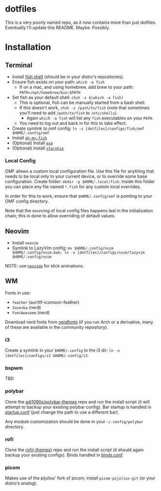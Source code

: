 # dotfiles

This is a very poorly named repo, as it now contains more than just dotfiles. Eventually I'll update this README. Maybe. Possibly.

# Installation

## Terminal

- Install [fish shell](https://fishshell.com/) (should be in your distro's repositories).
- Ensure fish exists on your path: `which -a fish`
  - If on a mac, and using homebrew, add brew to your path: `PATH=/opt/homebrew/bin:$PATH`
- Set fish as your default shell: `chsh -s $(which -a fish)`
  - This is optional, fish can be manually started from a bash shell.
  - If this doesn't work, `chsh -s /path/to/fish` (note that sometimes you'll need to add `/path/to/fish` to `/etc/shells`).
    - Again `which -a fish` will list any `fish` executables on your `PATH`.
  - You need to log out and back in for this to take effect.
- Create symlink to omf config: `ln -s [dotfiles]/configs/fish/omf $HOME/.config/omf`
- Install [`oh-my-fish`](https://github.com/oh-my-fish/oh-my-fish)
- (Optional) Install [`exa`](https://github.com/ogham/exa)
- (Optional) Install [`starship`](https://starship.rs)

### Local Config

OMF allows a custom local configuration file. Use this file for anything that needs to be local only to your current device, or to override some base configuration. Create folder: `mkdir -p $HOME/.local/fish`. Inside this folder you can place any file named `*.fish` for any custom local overrides.

In order for this to work, ensure that `$HOME/.config/omf` is pointing to your OMF config directory.

Note that the sourcing of local config files happens last in the initialization chain; this is done to allow overriding of default values.

## Neovim

- Install `neovim`
- Symlink to LazyVim config: `mv $HOME/.config/nvim $HOME/.config/nvim.bak; ln -s [dotfiles]/configs/nvim/lazyvim $HOME/.config/nvim`

NOTE: use [`neovide`](https://neovide.dev/) for slick animations.

## WM

Fonts in use:

- `feather` (aur/ttf-icomoon-feather)
- `Iosevka` (nerd)
- `FontAwesome` (nerd)

Download nerd fonts from [nerdfonts](https://www.nerdfonts.com/) (if you run Arch or a derivative, many of these are available in the community repository).

### i3

Create a symlink in your `$HOME/.config` to the i3 dir: `ln -s [dotfiles]/configs/i3 $HOME/.config/i3`.

### bspwm

TBD

### polybar

Clone the [adi1090x/polybar-themes](https://github.com/adi1090x/polybar-themes) repo and run the install script (it will attempt to backup your existing polybar config). Bar startup is handled in [startup.conf](configs/polybar/launch.fish) (just change the path to use a different bar).

Any module customization should be done in your `~/.config/polybar` directory.

### rofi

Clone the [rofi(-themes)](https://github.com/adi1090x/rofi) repo and run the install script (it should again backup your existing configs). Binds handled in [binds.conf](configs/i3/binds.conf).

### picom

Makes use of the pijulius' fork of picom; install `picom-pijulius-git` (or your distro's analog).
